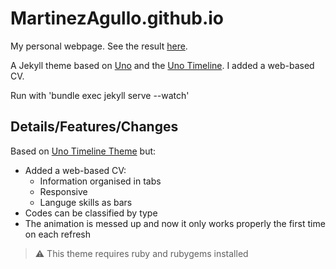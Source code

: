 # MartinezAgullo.github.io


My personal webpage. See the result [here](https://martinezagullo.github.io/).

A Jekyll theme based on [Uno](https://github.com/joshgerdes/jekyll-uno) and the [Uno Timeline](https://github.com/tzuehlke/jekyll-uno-timeline). 
I added a web-based CV.

Run with 
'bundle exec jekyll serve --watch'


## Details/Features/Changes
Based on [Uno Timeline Theme](https://github.com/tzuehlke/jekyll-uno-timeline) but:
  * Added a web-based CV:
    * Information organised in tabs
    * Responsive
    * Languge skills as bars
  * Codes can be classified by type
  * The animation is messed up and now it only works properly the first time on each refresh





> :warning:
  This theme requires ruby and rubygems installed


